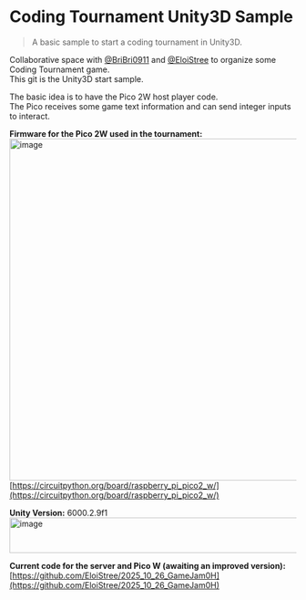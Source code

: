 # Coding Tournament Unity3D Sample

> A basic sample to start a coding tournament in Unity3D.

Collaborative space with [@BriBri0911](https://github.com/bribri0911) and [@EloiStree](https://github.com/eloistree) to organize some Coding Tournament game.  
This git is the Unity3D start sample.   

The basic idea is to have the Pico 2W host player code.  
The Pico receives some game text information and can send integer inputs to interact.  

**Firmware for the Pico 2W used in the tournament:**  
[<img width="800" height="600" alt="image" src="https://github.com/user-attachments/assets/c27fd7b3-0d6b-4f86-b516-15f53cf1e884" />](https://circuitpython.org/board/raspberry_pi_pico2_w/)  
[https://circuitpython.org/board/raspberry_pi_pico2_w/](https://circuitpython.org/board/raspberry_pi_pico2_w/)  

**Unity Version:** 6000.2.9f1
<img width="1584" height="62" alt="image" src="https://github.com/user-attachments/assets/d703488a-a93f-4d52-a2c0-88427560c3bf" />

**Current code for the server and Pico W (awaiting an improved version):**  
[https://github.com/EloiStree/2025_10_26_GameJam0H](https://github.com/EloiStree/2025_10_26_GameJam0H)  

